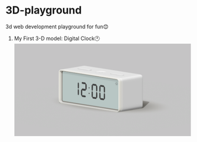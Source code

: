 # 3D-playground
3d web development playground  for fun😊 

1. My First 3-D model: Digital Clock🕐
![A 3D Digital Clock](/others/spline-clock.png "A 3D Digital Clock")
